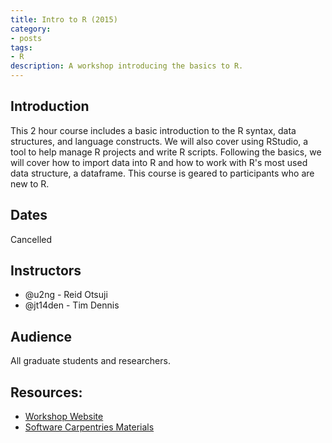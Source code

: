```yaml
---
title: Intro to R (2015)
category:
- posts
tags:
- R
description: A workshop introducing the basics to R.
---
```


## Introduction

This 2 hour course includes a basic introduction to the R syntax, data structures, and language constructs.  We will also cover using RStudio, a tool to help manage R projects and write R scripts.  Following the basics, we will cover how to import data into R and how to work with R's most used data structure,  a dataframe.  This course is geared to participants who are new to R.

## Dates
Cancelled

## Instructors

* @u2ng - Reid Otsuji
* @jt14den - Tim Dennis  

## Audience

All graduate students and researchers.

## Resources:

* [Workshop Website](http://ucsdlib.github.io/intro-to-r/)
* [Software Carpentries Materials](http://software-carpentry.org/lessons/)
